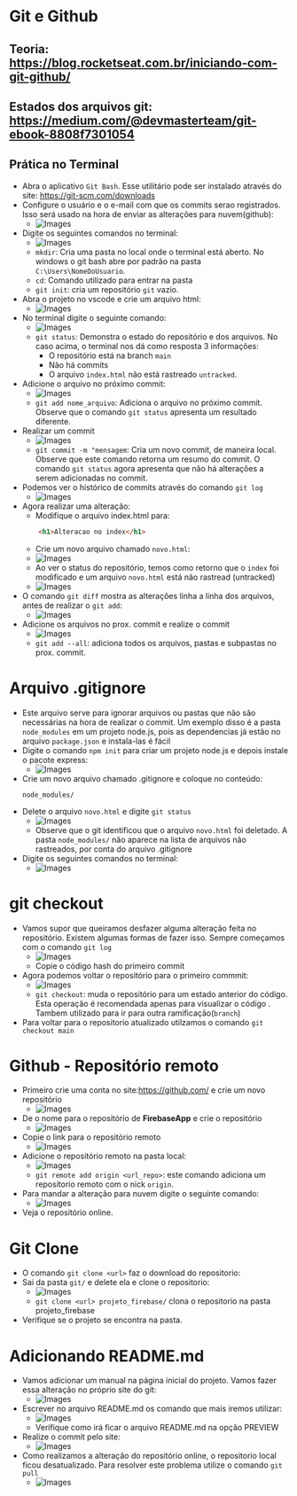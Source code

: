 # Git e Github

## Teoria: https://blog.rocketseat.com.br/iniciando-com-git-github/
## Estados dos arquivos git: https://medium.com/@devmasterteam/git-ebook-8808f7301054
## Prática no Terminal
- Abra o aplicativo ``Git Bash``. Esse utilitário pode ser instalado através do site: https://git-scm.com/downloads
- Configure o usuário e o e-mail com que os commits serao registrados. Isso será usado na hora de enviar as alterações para nuvem(github):
    - ![Images](imgs/print02b.png)
- Digite os seguintes comandos no terminal:
    - ![Images](imgs/print02.png)
    - ``mkdir``: Cria uma pasta no local onde o terminal está aberto. No windows o git bash abre por padrão na pasta ``C:\Users\NomeDoUsuario``.
    - ``cd``: Comando utilizado para entrar na pasta
    - ``git init``: cria um repositório ``git`` vazio.
- Abra o projeto no vscode e crie um arquivo html:
    - ![Images](imgs/print03.png)
- No terminal digite o seguinte comando: 
    - ![Images](imgs/print04.png)
    - ``git status``: Demonstra o estado do repositório e dos arquivos. No caso acima, o terminal nos dá como resposta 3 informações:
        - O repositório está na branch ``main``
        - Não há commits
        - O arquivo ``index.html`` não está rastreado ``untracked``.
- Adicione o arquivo  no próximo commit:
    - ![Images](imgs/print05.png)
    - ``git add nome_arquivo``: Adiciona o arquivo no próximo commit. Observe que o comando ``git status`` apresenta um resultado diferente.
- Realizar um commit
    - ![Images](imgs/print06.png)
    - ``git commit -m "mensagem``: Cria um novo commit, de maneira local. Observe que este comando retorna um resumo do commit. O comando ``git status`` agora apresenta que não há alterações a serem adicionadas no commit.
- Podemos ver o histórico de commits através do comando ``git log``
    - ![Images](imgs/print07.png)
- Agora realizar uma alteração:
    - Modifique o arquivo index.html para:
    ```html
        <h1>Alteracao no index</h1>
    ``` 
    - Crie um novo arquivo chamado ``novo.html``:
    - ![Images](imgs/print10.png)
    - Ao ver o status do repositório, temos como retorno que o ``index`` foi modificado e um arquivo ``novo.html`` está não rastread (untracked)
    - ![Images](imgs/print08.png)
- O comando ``git diff`` mostra as alterações linha a linha dos arquivos, antes de realizar o ``git add``:
    - ![Images](imgs/print09.png)
- Adicione os arquivos no prox. commit e realize o commit
    - ![Images](imgs/print11.png)
    - ``git add --all``: adiciona todos os arquivos, pastas e subpastas no prox. commit.

# Arquivo .gitignore
- Este arquivo serve para ignorar arquivos ou pastas que não são necessárias na hora de realizar o commit. Um exemplo disso é a pasta ``node_modules`` em um projeto node.js, pois as dependencias já estão no arquivo ``package.json`` e instala-las é fácil
- Digite o comando ``npm init`` para criar um projeto node.js e depois instale o pacote express:
    - ![Images](imgs/print12.png)
- Crie um novo arquivo chamado .gitignore e coloque no conteúdo:
    ```git
    node_modules/
    ```
- Delete o arquivo ``novo.html`` e digite ``git status``
    - ![Images](imgs/print13.png)
    - Observe que o git identificou que o arquivo ``novo.html`` foi deletado. A pasta ``node_modules/`` não aparece na lista de arquivos não rastreados, por conta do arquivo .gitignore
- Digite os seguintes comandos no terminal:
    - ![Images](imgs/print14.png)
# git checkout
- Vamos supor que queiramos desfazer alguma alteração feita no repositório. Existem algumas formas de fazer isso. Sempre começamos com o comando ``git log``
    - ![Images](imgs/print15.png)
    - Copie o código hash do primeiro commit
- Agora podemos voltar o repositório para o primeiro commmit:
    - ![Images](imgs/print16.png)
    - ``git checkout``: muda o repositório para um estado anterior do código. Esta operação é recomendada apenas para visualizar o código . Tambem utilizado para ir para outra ramificação(``branch``)
- Para voltar para o repositorio atualizado utilzamos o comando ``git checkout main``

# Github - Repositório remoto
- Primeiro crie uma conta no site:https://github.com/ e crie um novo repositório
    - ![Images](imgs/print17.png)
- De o nome para o repositório de **FirebaseApp** e crie o repositório
    - ![Images](imgs/print18.png)
- Copie o link para o repositório remoto
    - ![Images](imgs/print19b.png)
- Adicione o repositório remoto na pasta local:
    - ![Images](imgs/print19.png)
    - ``git remote add origin <url_repo>``: este comando adiciona um repositorio remoto com o nick ``origin``. 
- Para mandar a alteração para nuvem digite o seguinte comando:
    - ![Images](imgs/print20.png)
- Veja o repositório online.

# Git Clone
- O comando ``git clone <url>`` faz o download do repositorio:
- Sai da pasta ``git/`` e delete ela e clone o repositorio:
    - ![Images](imgs/print21.png)
    - ``git clone <url> projeto_firebase/`` clona o repositorio na pasta projeto_firebase
- Verifique se o projeto se encontra na pasta.

# Adicionando README.md
- Vamos adicionar um manual na página inicial do projeto. Vamos fazer essa alteração no próprio site do git:
    - ![Images](imgs/print22.png)
- Escrever no arquivo README.md os comando que mais iremos utilizar:
    - ![Images](imgs/print23.png)
    - Verifique como irá ficar o arquivo README.md na opção PREVIEW
- Realize o commit pelo site:
    - ![Images](imgs/print24.png)
- Como realizamos a alteração do repositório online, o repositorio local ficou desatualizado. Para resolver este problema utilize o comando ``git pull``
    - ![Images](imgs/print25.png)

